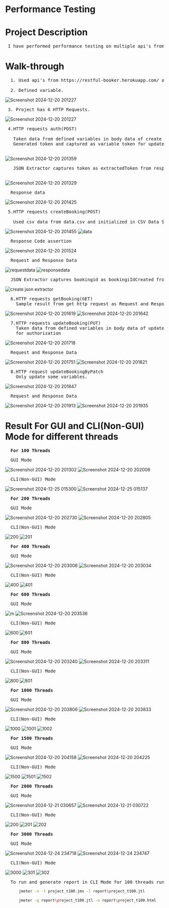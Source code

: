 # Performance Testing

# Project Description
<pre>
 I have performed performance testing on multiple api's from restful-booker.herokuapp.com with 100,200,400,600,800,1000,1500,2000,2500 and 3000 threads by applying api chaining and also using data from csv file.
</pre>
 
# Walk-through
<pre>
  1. Used api's from https://restful-booker.herokuapp.com/ and information about api's is in API Testing.pdf file.<br/>
  2. Defined variable.
</pre>


 ![Screenshot 2024-12-20 201227](https://github.com/user-attachments/assets/2ad209c8-8db3-45aa-a10e-1a524a7c7041)
<pre>
 3. Project has 6 HTTP Requests.
</pre>
 ![Screenshot 2024-12-20 201227](https://github.com/user-attachments/assets/9f738d6e-8632-498c-8dc0-3eac3a21bc51)

 <pre>
 4.HTTP requests auth(POST)<br/>
   Taken data from defined variables in body data of create http request.
   Generated token and captured as variable token for update HTTP requests.
 </pre>
 
 ![Screenshot 2024-12-20 201359](https://github.com/user-attachments/assets/ced80fe8-b5d2-4318-ad55-8bb627df1b92)
 <pre>
   JSON Extractor captures token as extractedToken from response
 </pre>
 
![Screenshot 2024-12-20 201329](https://github.com/user-attachments/assets/e20af9c6-0634-4b7a-8361-73660bd03cc6)
<pre>
  Response data
</pre>
![Screenshot 2024-12-20 201425](https://github.com/user-attachments/assets/87d089a0-da6e-4582-b183-18844dd8c7f0)
<pre>
 5.HTTP requests createBooking(POST)<br/>
   Used csv data from data.csv and initialized in CSV Data Set Config file.
</pre>
![Screenshot 2024-12-20 201455](https://github.com/user-attachments/assets/ab755ee3-7b52-4255-b834-9ffadc5a2592)
![data](https://github.com/user-attachments/assets/dc8b4fb1-6634-4e2b-bf28-57298f4a47aa)
<pre>
  Response Code assertion
</pre>
![Screenshot 2024-12-20 201524](https://github.com/user-attachments/assets/5c9819c8-dd53-483e-a2f8-ffbc97c53ef1)
<pre>
  Request and Response Data
</pre>
![requestdata](https://github.com/user-attachments/assets/1b32db72-f5a2-4c57-80e2-a51dd1da58d1)
![responsedata](https://github.com/user-attachments/assets/9824dfda-2fa0-4c82-a8ad-be91959135ac)
<pre>
  JSON Extractor captures bookingid as bookingiIdCreated from response for further operations.
</pre>
![create json extractor](https://github.com/user-attachments/assets/33ab7162-01ac-47fa-a0f5-988c0b67cbb3)

<pre>
  6.HTTP requests getBooking(GET)
    Sample result from get http request as Request and Response Data
</pre>
![Screenshot 2024-12-20 201619](https://github.com/user-attachments/assets/9ca25f38-8e10-4101-a19b-5f129a3bbcd4)
![Screenshot 2024-12-20 201642](https://github.com/user-attachments/assets/a0b8e5a8-192e-4d45-936d-58f7e52e2b6d)

<pre>
  7.HTTP requests updateBooking(PUT)
    Taken data from defined variables in body data of updateBooking http request and used token value
    for authorization
</pre>
![Screenshot 2024-12-20 201718](https://github.com/user-attachments/assets/f2f39148-64b5-4efa-99de-b8ccc594e742)
<pre>
  Request and Response Data
</pre>
![Screenshot 2024-12-20 201751](https://github.com/user-attachments/assets/dd8adadf-de54-4e83-91d0-b6e03a3a0d25)
![Screenshot 2024-12-20 201821](https://github.com/user-attachments/assets/557fb2da-b5b4-4d8f-aba1-0247941c0408)

<pre>
  8.HTTP request updateBookingByPatch
    Only update some variables.
</pre>

![Screenshot 2024-12-20 201847](https://github.com/user-attachments/assets/cc6e6f0a-caf0-4978-afb4-4ae117eff04d)
<pre>
  Request and Response Data
</pre>
![Screenshot 2024-12-20 201913](https://github.com/user-attachments/assets/81e21b38-2dd5-488b-b3f0-467d09d409f9)
![Screenshot 2024-12-20 201935](https://github.com/user-attachments/assets/03787967-b3ea-41ea-9e00-abae4850c22c)

# Result For GUI and CLI(Non-GUI) Mode for different threads
<pre>
  <b>For 100 Threads</b>
</pre>
<pre>
  GUI Mode
</pre>
![Screenshot 2024-12-20 201302](https://github.com/user-attachments/assets/66c43c81-a32e-4601-b4d2-90b054a609ed)
![Screenshot 2024-12-20 202008](https://github.com/user-attachments/assets/31ff66a0-db5d-4b3f-b331-f0c976e38819)
<pre>
  CLI(Non-GUI) Mode
</pre>
![Screenshot 2024-12-25 015300](https://github.com/user-attachments/assets/2342fb99-0172-4a41-a960-44d67565f758)
![Screenshot 2024-12-25 015137](https://github.com/user-attachments/assets/eee70f53-6fb6-4d32-9d8e-e13367e5612e)

<pre>
  <b>For 200 Threads</b>
</pre>
<pre>
  GUI Mode
</pre>
![Screenshot 2024-12-20 202730](https://github.com/user-attachments/assets/bf31b892-b2cf-4627-9462-3c3350d7f1ff)
![Screenshot 2024-12-20 202805](https://github.com/user-attachments/assets/daa2394d-1d3c-43c2-8913-6adc6e3f84a9)

<pre>
  CLI(Non-GUI) Mode
</pre>
![200](https://github.com/user-attachments/assets/35cbe30e-c998-4b6f-b47a-966d392d9496)
![201](https://github.com/user-attachments/assets/fb72ca50-f3b2-4aff-90ad-f3ede938d07c)

<pre>
  <b>For 400 Threads</b>
</pre>
<pre>
  GUI Mode
</pre>
![Screenshot 2024-12-20 203006](https://github.com/user-attachments/assets/0eb0cf8b-71d0-44e6-b828-522cf64ce6d7)
![Screenshot 2024-12-20 203034](https://github.com/user-attachments/assets/f2b7fdcb-1c9f-41a7-ad55-c44f9b0d2aee)

<pre>
  CLI(Non-GUI) Mode
</pre>
![400](https://github.com/user-attachments/assets/e131fd1f-d453-4af6-944b-59eff7883144)
![401](https://github.com/user-attachments/assets/5fa42d75-8990-4001-b8e5-3b40e0f3dc5a)
<pre>
  <b>For 600 Threads</b>
</pre>
<pre>
  GUI Mode
</pre>
![m](https://github.com/user-attachments/assets/454a16e3-1b92-450e-a316-a77b5a71f3a0)
![Screenshot 2024-12-20 203536](https://github.com/user-attachments/assets/18a81bbb-4e7c-40ef-9eae-9e37edbe474e)

<pre>
  CLI(Non-GUI) Mode
</pre>
![600](https://github.com/user-attachments/assets/e4655b6d-f488-4044-916e-6042e53d93b6)
![601](https://github.com/user-attachments/assets/9282c663-d97b-4f95-bae2-111d718f1def)

<pre>
  <b>For 800 Threads</b>
</pre>
<pre>
  GUI Mode
</pre>
![Screenshot 2024-12-20 203240](https://github.com/user-attachments/assets/0d2acb99-aa1b-4e5d-9659-5cdbfce33e7c)
![Screenshot 2024-12-20 203311](https://github.com/user-attachments/assets/e105efc0-0e32-43b2-867c-cd1dbae9f715)

<pre>
  CLI(Non-GUI) Mode
</pre>
![800](https://github.com/user-attachments/assets/4fe9156d-2033-4a22-8af4-93bd81aac7d6)
![801](https://github.com/user-attachments/assets/8e9c462d-9081-4f56-aca4-ca6239012c39)

<pre>
  <b>For 1000 Threads</b>
</pre>
<pre>
  GUI Mode
</pre>
![Screenshot 2024-12-20 203806](https://github.com/user-attachments/assets/2c9c2abd-28c4-4c20-aab9-aaf9d28cf04d)
![Screenshot 2024-12-20 203833](https://github.com/user-attachments/assets/7d04083a-6fdf-499c-bbd5-87b90b422c12)
<pre>
  CLI(Non-GUI) Mode
</pre>
![1000](https://github.com/user-attachments/assets/448d160d-3fa3-49a4-a058-2911877f6a95)
![1001](https://github.com/user-attachments/assets/afccc443-4a1e-4d29-9978-74182f0702e5)
![1002](https://github.com/user-attachments/assets/6bbb98cd-70e5-44c8-afdd-0453402c7df1)

<pre>
  <b>For 1500 Threads</b>
</pre>
<pre>
  GUI Mode
</pre>
![Screenshot 2024-12-20 204158](https://github.com/user-attachments/assets/81e71930-3079-4b13-8b18-fd02a550dc7c)
![Screenshot 2024-12-20 204225](https://github.com/user-attachments/assets/49bede5f-eb6c-442c-a432-d0d539fee5c8)
<pre>
  CLI(Non-GUI) Mode
</pre>
![1500](https://github.com/user-attachments/assets/beae2142-c918-46b8-aca9-08f20a35b4aa)
![1501](https://github.com/user-attachments/assets/f04dd546-9328-43d6-a4b1-18379ba91b64)
![1502](https://github.com/user-attachments/assets/0d91b5fd-5ddd-4e21-81b6-1992d400d3a4)

<pre>
  <b>For 2000 Threads</b>
</pre>
<pre>
  GUI Mode
</pre>
![Screenshot 2024-12-21 030657](https://github.com/user-attachments/assets/e5396d0d-1066-4552-aa71-62dde7f353b9)
![Screenshot 2024-12-21 030722](https://github.com/user-attachments/assets/c175165d-8f94-4060-bf2f-9567863d37c5)
<pre>
  CLI(Non-GUI) Mode
</pre>
![200](https://github.com/user-attachments/assets/6c9da18a-6e16-4d10-8786-0eb50d122e58)
![201](https://github.com/user-attachments/assets/e2c2af80-a4e9-4979-8164-79cbaa606ff0)
![202](https://github.com/user-attachments/assets/153af628-a7bc-4c9e-9ec9-efefd298950a)

<pre>
  <b>For 3000 Threads</b>
</pre>
<pre>
  GUI Mode
</pre>
![Screenshot 2024-12-24 234718](https://github.com/user-attachments/assets/e5fb3c67-5d08-4764-9779-0d55d8066b71)
![Screenshot 2024-12-24 234747](https://github.com/user-attachments/assets/f6e40d42-024c-4e54-80f5-099e7f513801)
<pre>
  CLI(Non-GUI) Mode
</pre>
![3000](https://github.com/user-attachments/assets/ac0d9ed8-36f3-43c5-8ce6-6691ca92f355)
![301](https://github.com/user-attachments/assets/e515b3bd-9b59-47b8-8357-0a4fedd7b052)
![302](https://github.com/user-attachments/assets/6786383b-caaf-4b89-b175-d2e113fba682)
<pre>
  To run and generate report in CLI Mode for 100 threads run following commands:
</pre>
```bash
      jmeter -n -t project_t100.jmx -l report\project_t100.jtl
```
```bash
      jmeter -g report\project_t100.jtl -o report\project_t100.html
```
